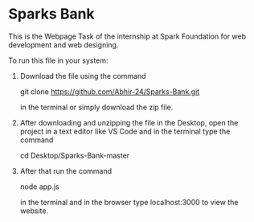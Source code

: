 # Sparks Bank


This is the Webpage Task of the internship at Spark Foundation for web development and web designing.

To run this file in your system:

1. Download the file using the command 

   git clone https://github.com/Abhir-24/Sparks-Bank.git 
   
   in the terminal or simply download the zip file.
   
2. After downloading and unzipping the file in the Desktop, open the project in a text editor like VS Code and in the terminal type the command
  
   cd Desktop/Sparks-Bank-master
   
3. After that run the command 
 
   node app.js
   
   in the terminal and in the browser type localhost:3000 to view the website.
   
   

   
